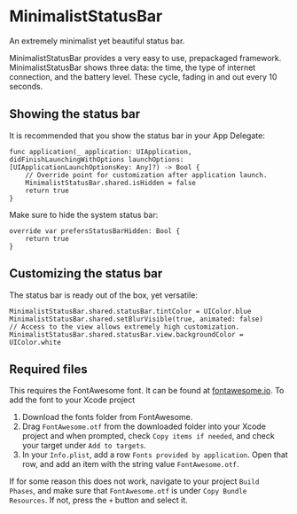 # MinimalistStatusBar
An extremely minimalist yet beautiful status bar.

MinimalistStatusBar provides a very easy to use, prepackaged framework. MinimalistStatusBar shows three data: the time, the type of internet connection, and the battery level. These cycle, fading in and out every 10 seconds. 

## Showing the status bar

It is recommended that you show the status bar in your App Delegate:

    func application(_ application: UIApplication, didFinishLaunchingWithOptions launchOptions: [UIApplicationLaunchOptionsKey: Any]?) -> Bool {
        // Override point for customization after application launch.
        MinimalistStatusBar.shared.isHidden = false
        return true
    }
    
Make sure to hide the system status bar:

    override var prefersStatusBarHidden: Bool {
        return true
    }
    
## Customizing the status bar    

The status bar is ready out of the box, yet versatile:

    MinimalistStatusBar.shared.statusBar.tintColor = UIColor.blue
    MinimalistStatusBar.shared.setBlurVisible(true, animated: false)
    // Access to the view allows extremely high customization.
    MinimalistStatusBar.shared.statusBar.view.backgroundColor = UIColor.white

## Required files

This requires the FontAwesome font. It can be found at <a href="https://www.fontawesome.io">fontawesome.io</a>. To add the font to your Xcode project

 1. Download the fonts folder from FontAwesome.
 2. Drag `FontAwesome.otf` from the downloaded folder into your Xcode project and when prompted, check `Copy items if needed`, and check your target under `Add to targets`. 
 3. In your `Info.plist`, add a row `Fonts provided by application`. Open that row, and add an item with the string value `FontAwesome.otf`.

If for some reason this does not work, navigate to your project `Build Phases`, and make sure that `FontAwesome.otf` is under `Copy Bundle Resources`. If not, press the `+` button and select it.
